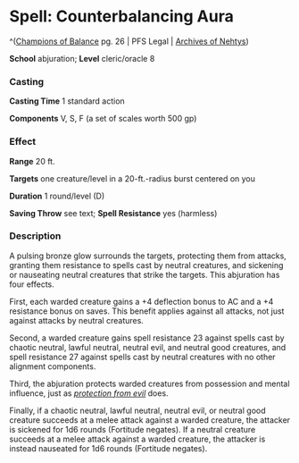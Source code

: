 # Spell: Counterbalancing Aura

^([Champions of Balance][ss-counterbalancing-aura] pg. 26 | PFS Legal | [Archives of Nehtys][sn-counterbalancing-aura])

**School** abjuration; **Level** cleric/oracle 8

### Casting

**Casting Time** 1 standard action  

**Components** V, S, F (a set of scales worth 500 gp)

### Effect

**Range** 20 ft.  

**Targets** one creature/level in a 20-ft.-radius burst centered on you  

**Duration** 1 round/level (D)  

**Saving Throw** see text; **Spell Resistance** yes (harmless)

### Description

A pulsing bronze glow surrounds the targets, protecting them from attacks, granting them resistance to spells cast by neutral creatures, and sickening or nauseating neutral creatures that strike the targets. This abjuration has four effects.  

First, each warded creature gains a +4 deflection bonus to AC and a +4 resistance bonus on saves. This benefit applies against all attacks, not just against attacks by neutral creatures.  

Second, a warded creature gains spell resistance 23 against spells cast by chaotic neutral, lawful neutral, neutral evil, and neutral good creatures, and spell resistance 27 against spells cast by neutral creatures with no other alignment components.  

Third, the abjuration protects warded creatures from possession and mental influence, just as _[protection from evil]_ does.  

Finally, if a chaotic neutral, lawful neutral, neutral evil, or neutral good creature succeeds at a melee attack against a warded creature, the attacker is sickened for 1d6 rounds (Fortitude negates). If a neutral creature succeeds at a melee attack against a warded creature, the attacker is instead nauseated for 1d6 rounds (Fortitude negates).

[ss-counterbalancing-aura]: http://paizo.com/products/btpy93nc
[sn-counterbalancing-aura]: http://www.archivesofnethys.com/SpellDisplay.aspx?ItemName=Counterbalancing%20Aura
[protection from evil]: http://www.archivesofnethys.com/SpellDisplay.aspx?ItemName=protection%20from%20evil